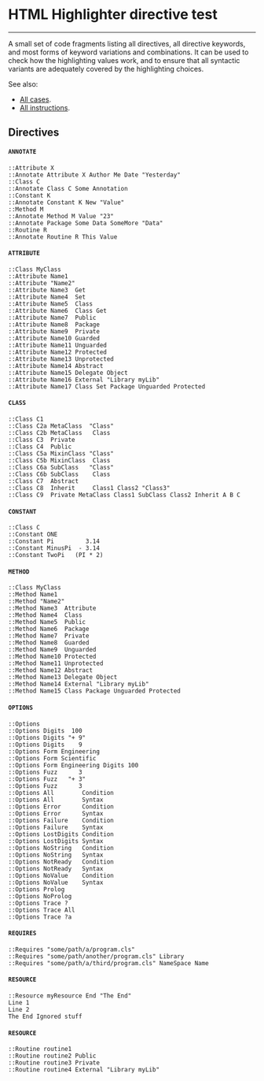 HTML Highlighter directive test
===============================

-----------------------------------------------------------

A small set of code fragments listing all directives, all directive keywords,
and most forms of keyword variations and combinations.
It can be used to check how the highlighting values work,
and to ensure that all syntactic variants are adequately covered by
the highlighting choices.

See also:

+ [All cases](/rexx.parser/doc/highlighter/html/all/).
+ [All instructions](/rexx.parser/doc/highlighter/html/instructions/).

Directives
----------

#### `ANNOTATE`

```rexx
::Attribute X
::Annotate Attribute X Author Me Date "Yesterday"
::Class C
::Annotate Class C Some Annotation
::Constant K
::Annotate Constant K New "Value"
::Method M
::Annotate Method M Value "23"
::Annotate Package Some Data SomeMore "Data"
::Routine R
::Annotate Routine R This Value
```

#### `ATTRIBUTE`

```rexx
::Class MyClass
::Attribute Name1
::Attribute "Name2"
::Attribute Name3  Get
::Attribute Name4  Set
::Attribute Name5  Class
::Attribute Name6  Class Get
::Attribute Name7  Public
::Attribute Name8  Package
::Attribute Name9  Private
::Attribute Name10 Guarded
::Attribute Name11 Unguarded
::Attribute Name12 Protected
::Attribute Name13 Unprotected
::Attribute Name14 Abstract
::Attribute Name15 Delegate Object
::Attribute Name16 External "Library myLib"
::Attribute Name17 Class Set Package Unguarded Protected
```

#### `CLASS`

```rexx
::Class C1
::Class C2a MetaClass  "Class"
::Class C2b MetaClass   Class
::Class C3  Private
::Class C4  Public
::Class C5a MixinClass "Class"
::Class C5b MixinClass  Class
::Class C6a SubClass   "Class"
::Class C6b SubClass    Class
::Class C7  Abstract
::Class C8  Inherit     Class1 Class2 "Class3"
::Class C9  Private MetaClass Class1 SubClass Class2 Inherit A B C
```

#### `CONSTANT`

```rexx
::Class C
::Constant ONE
::Constant Pi         3.14
::Constant MinusPi  - 3.14
::Constant TwoPi   (PI * 2)
```

#### `METHOD`

```rexx
::Class MyClass
::Method Name1
::Method "Name2"
::Method Name3  Attribute
::Method Name4  Class
::Method Name5  Public
::Method Name6  Package
::Method Name7  Private
::Method Name8  Guarded
::Method Name9  Unguarded
::Method Name10 Protected
::Method Name11 Unprotected
::Method Name12 Abstract
::Method Name13 Delegate Object
::Method Name14 External "Library myLib"
::Method Name15 Class Package Unguarded Protected
```

#### `OPTIONS`

```rexx
::Options
::Options Digits  100
::Options Digits "+ 9"
::Options Digits    9
::Options Form Engineering
::Options Form Scientific
::Options Form Engineering Digits 100
::Options Fuzz      3
::Options Fuzz   "+ 3"
::Options Fuzz      3
::Options All        Condition
::Options All        Syntax
::Options Error      Condition
::Options Error      Syntax
::Options Failure    Condition
::Options Failure    Syntax
::Options LostDigits Condition
::Options LostDigits Syntax
::Options NoString   Condition
::Options NoString   Syntax
::Options NotReady   Condition
::Options NotReady   Syntax
::Options NoValue    Condition
::Options NoValue    Syntax
::Options Prolog
::Options NoProlog
::Options Trace ?
::Options Trace All
::Options Trace ?a
```

#### `REQUIRES`

```rexx
::Requires "some/path/a/program.cls"
::Requires "some/path/another/program.cls" Library
::Requires "some/path/a/third/program.cls" NameSpace Name
```

#### `RESOURCE`

```rexx
::Resource myResource End "The End"
Line 1
Line 2
The End Ignored stuff
```

#### `RESOURCE`

```rexx
::Routine routine1
::Routine routine2 Public
::Routine routine3 Private
::Routine routine4 External "Library myLib"
```